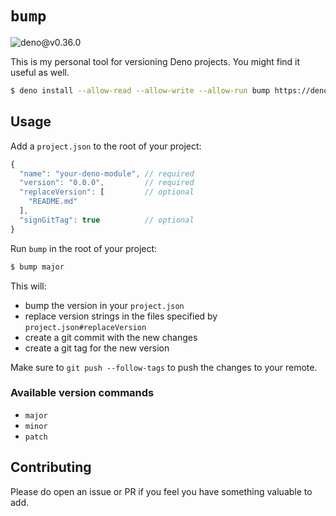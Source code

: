 # `bump`

![deno@v0.36.0](https://github.com/iAmNathanJ/bump/workflows/deno@v0.36.0/badge.svg)

This is my personal tool for versioning Deno projects. You might find it useful as well.

```sh
$ deno install --allow-read --allow-write --allow-run bump https://denopkg.com/iamnathanj/bump@v1.1.0/cli.ts
```

## Usage

Add a `project.json` to the root of your project:

```js
{
  "name": "your-deno-module", // required 
  "version": "0.0.0",         // required
  "replaceVersion": [         // optional
    "README.md"
  ],
  "signGitTag": true          // optional
}
```

Run `bump` in the root of your project:
```sh
$ bump major
```

This will:
- bump the version in your `project.json`
- replace version strings in the files specified by `project.json#replaceVersion`
- create a git commit with the new changes
- create a git tag for the new version

Make sure to `git push --follow-tags` to push the changes to your remote.

### Available version commands
- `major`
- `minor`
- `patch`

## Contributing
Please do open an issue or PR if you feel you have something valuable to add. 
